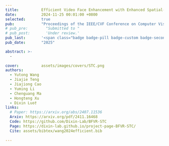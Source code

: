```yaml
---
title:          Efficient Video Face Enhancement with Enhanced Spatial-Temporal Consistency
date:           2024-11-25 00:01:00 +0800
selected:       true
pub:            "Proceedings of the IEEE/CVF Conference on Computer Vision and Pattern Recognition, CVPR"
# pub_pre:        "Submitted to "
# pub_post:       'Under review.'
pub_last:       '<span class="badge badge-pill badge-custom badge-secondary">Conference</span><span class="badge badge-pill badge-custom badge-warning">Poster</span>'
pub_date:       "2025"

abstract: >-
  -
  
cover:          assets/images/covers/STC.png
authors:
  - Yutong Wang
  - Jiajie Teng
  - Jiajiong Cao
  - Yuming Li 
  - Chenguang Ma
  - Hongteng Xu
  - Dixin Luo†
links:
  # Paper: https://arxiv.org/abs/2407.11536
  Arxiv: https://arxiv.org/pdf/2411.16468
  Code: https://github.com/Dixin-Lab/BFVR-STC
  Page: https://dixin-lab.github.io/project-page-BFVR-STC/
  Cite: assets/bibtex/wang2024efficient.bib
  
---
```


